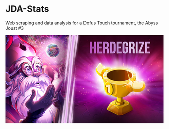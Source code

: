 # JDA-Stats
Web scraping and data analysis for a Dofus Touch tournament, the Abyss Joust #3


![alt text](https://github.com/JMurigneux/JDA-stats/blob/main/images/Herdegrize.jpg?raw=true)
